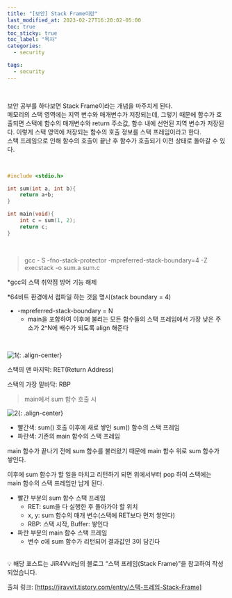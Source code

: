 ```yaml
---
title: "[보안] Stack Frame이란"
last_modified_at: 2023-02-27T16:20:02-05:00
toc: true
toc_sticky: true
toc_label: "목차"
categories:
  - security

tags:
  - security
---
```

<br/>

 보안 공부를 하다보면 Stack Frame이라는 개념을 마주치게 된다.  
메모리의 스택 영역에는 지역 변수와 매개변수가 저장되는데, 그렇기 때문에 함수가 호출되면 스택에 함수의 매개변수와 return 주소값, 함수 내에 선언된 지역 변수가 저장된다. 이렇게 스택 영역에 저장되는 함수의 호출 정보를 스택 프레임이라고 한다.  
스택 프레임으로 인해 함수의 호출이 끝난 후 함수가 호출되기 이전 상태로 돌아갈 수 있다. 

<br/>

```c
#include <stdio.h>

int sum(int a, int b){
	return a+b;
}

int main(void){
	int c = sum(1, 2);
	return c;
}
```

<br/>

>gcc - S -fno-stack-protector -mpreferred-stack-boundary=4 -Z execstack -o sum.a sum.c

*gcc의 스택 취약점 방어 기능 해제

*64비트 환경에서 컴파일 하는 것을 명시(stack boundary = 4)

- -mpreferred-stack-boundary = N
    - main을 포함하여 이후에 불리는 모든 함수들의 스택 프레임에서 가장 낮은 주소가 2^N에 배수가 되도록 align 해준다

<br/>


![1](https://user-images.githubusercontent.com/63995044/221567545-a72dc31f-6651-478e-b609-65eac64284a5.png){: .align-center}


스택의 맨 마지막: RET(Return Address)

스택의 가장 밑바닥: RBP

>main에서 sum 함수 호출 시


![2](https://user-images.githubusercontent.com/63995044/221567553-ff92f916-bc23-462b-a273-3d4e5f8b7438.png){: .align-center}


- 빨간색: sum() 호출 이후에 새로 쌓인 sum() 함수의 스택 프레임
- 파란색: 기존의 main 함수의 스택 프레임

main 함수가 끝나기 전에 sum 함수를 불러왔기 때문에 main 함수 위로 sum 함수가 쌓인다.

이후에 sum 함수가 할 일을 마치고 리턴하기 되면 위에서부터 pop 하여 스택에는 main 함수의 스택 프레임만 남게 된다.

- 빨간 부분의 sum 함수 스택 프레임
    - RET: sum을 다 실행한 후 돌아가야 할 위치
    - x, y: sum 함수의 매개 변수(스택에 RET보다 먼저 쌓인다)
    - RBP: 스택 시작, Buffer: 쌓인다
- 파란 부분의 main 함수 스택 프레임
    - 변수 c에 sum 함수가 리턴되어 결과값인 3이 담긴다

<br/>

<aside>
💡 해당 포스트는 JiR4Vvit님의 블로그 “스택 프레임(Stack Frame)”을 참고하여 작성되었습니다.
</aside>

출처 링크: [https://jiravvit.tistory.com/entry/스택-프레임-Stack-Frame]
